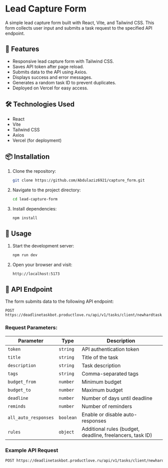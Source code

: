 # Lead Capture Form

A simple lead capture form built with React, Vite, and Tailwind CSS. This form collects user input and submits a task request to the specified API endpoint.

## 🚀 Features

- Responsive lead capture form with Tailwind CSS.
- Saves API token after page reload.
- Submits data to the API using Axios.
- Displays success and error messages.
- Generates a random task ID to prevent duplicates.
- Deployed on Vercel for easy access.

## 🛠 Technologies Used

- React
- Vite
- Tailwind CSS
- Axios
- Vercel (for deployment)

## 📦 Installation

1. Clone the repository:

   ```sh
   git clone https://github.com/Abdulaziz6921/capture_form.git
   ```

2. Navigate to the project directory:

   ```sh
   cd lead-capture-form
   ```

3. Install dependencies:
   ```sh
   npm install
   ```

## 🚀 Usage

1. Start the development server:

   ```sh
   npm run dev
   ```

2. Open your browser and visit:
   ```sh
   http://localhost:5173
   ```

## 🔗 API Endpoint

The form submits data to the following API endpoint:

```
POST https://deadlinetaskbot.productlove.ru/api/v1/tasks/client/newhardtask
```

### Request Parameters:

| Parameter            | Type      | Description                                               |
| -------------------- | --------- | --------------------------------------------------------- |
| `token`              | `string`  | API authentication token                                  |
| `title`              | `string`  | Title of the task                                         |
| `description`        | `string`  | Task description                                          |
| `tags`               | `string`  | Comma-separated tags                                      |
| `budget_from`        | `number`  | Minimum budget                                            |
| `budget_to`          | `number`  | Maximum budget                                            |
| `deadline`           | `number`  | Number of days until deadline                             |
| `reminds`            | `number`  | Number of reminders                                       |
| `all_auto_responses` | `boolean` | Enable or disable auto-responses                          |
| `rules`              | `object`  | Additional rules (budget, deadline, freelancers, task ID) |

### Example API Request

```sh
POST https://deadlinetaskbot.productlove.ru/api/v1/tasks/client/newhardtask?token=317ad1fc-e0a9-11ef-a978-0242ac120007&title=dsfasdfadsfsdf&description=dfasdfasdfasdfasdfsd&tags=sdfasdfsdf&budget_from=45353&budget_to=45435453&deadline=16&reminds=5&all_auto_responses=false&rules=%7B%22budget_from%22:45353,%22budget_to%22:45435453,%22deadline_days%22:16,%22qty_freelancers%22:3,%22task_id%22:84%7D
```
